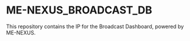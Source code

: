 # ME-NEXUS_BROADCAST_DB
This repository contains the IP for the Broadcast Dashboard, powered by ME-NEXUS. 
